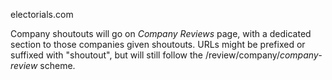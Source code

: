 electorials.com

Company shoutouts will go on *Company Reviews* page, with a dedicated section to those companies given shoutouts.
URLs might be prefixed or suffixed with "shoutout", but will still follow the /review/company/*company-review* scheme.
